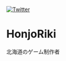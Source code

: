 [![Twitter](https://img.shields.io/badge/twitter-honjo-blue)](https://twitter.com/honjo_KEEL)

# HonjoRiki

北海道のゲーム制作者
